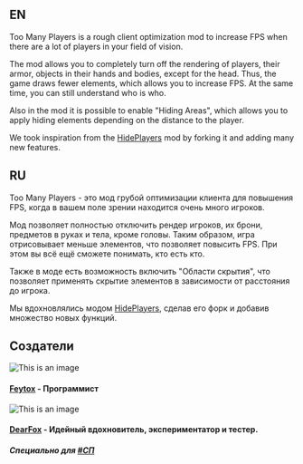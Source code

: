 ## EN

Too Many Players is a rough client optimization mod to increase FPS when there are a lot of players in your field of vision.

The mod allows you to completely turn off the rendering of players, their armor, objects in their hands and bodies, except for the head. Thus, the game draws fewer elements, which allows you to increase FPS. At the same time, you can still understand who is who.

Also in the mod it is possible to enable "Hiding Areas", which allows you to apply hiding elements depending on the distance to the player.

We took inspiration from the [HidePlayers](https://modrinth.com/mod/hideplayers) mod by forking it and adding many new features.

## RU

Too Many Players - это мод грубой оптимизации клиента для повышения FPS, когда в вашем поле зрении находится очень много игроков.

Мод позволяет полностью отключить рендер игроков, их брони, предметов в руках и тела, кроме головы. Таким образом, игра отрисовывает меньше элементов, что позволяет повысить FPS. При этом вы всё ещё сможете понимать, кто есть кто. 

Также в моде есть возможность включить "Области скрытия", что позволяет применять скрытие элементов в зависимости от расстояния до игрока.

Мы вдохновлялись модом [HidePlayers](https://modrinth.com/mod/hideplayers), сделав его форк и добавив множество новых функций.

## Создатели

![This is an image](https://visage.surgeplay.com/bust/128/09196327-ac27-43f4-8f47-87859b8423be)
#### [Feytox](https://feytox.uwu.name) - Программист
![This is an image](https://visage.surgeplay.com/bust/128/cdb909c2-499f-409c-8723-27c5b6effc20)
#### [DearFox](https://DearFox.uwu.name) - Идейный вдохновитель, экспериментатор и тестер.

##### Специально для [#СП](https://spworlds.ru/)
